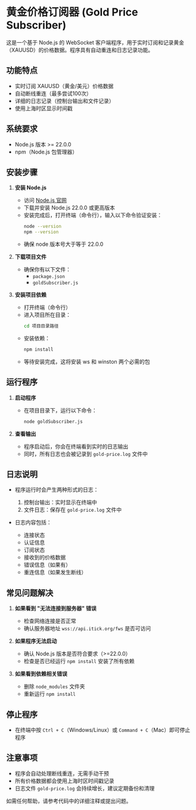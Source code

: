# 黄金价格订阅器 (Gold Price Subscriber)

这是一个基于 Node.js 的 WebSocket 客户端程序，用于实时订阅和记录黄金（XAUUSD）的价格数据。程序具有自动重连和日志记录功能。

## 功能特点

- 实时订阅 XAUUSD（黄金/美元）价格数据
- 自动断线重连（最多尝试100次）
- 详细的日志记录（控制台输出和文件记录）
- 使用上海时区显示时间戳

## 系统要求

- Node.js 版本 >= 22.0.0
- npm（Node.js 包管理器）

## 安装步骤

1. **安装 Node.js**
   - 访问 [Node.js 官网](https://nodejs.org/)
   - 下载并安装 Node.js 22.0.0 或更高版本
   - 安装完成后，打开终端（命令行），输入以下命令验证安装：
     ```bash
     node --version
     npm --version
     ```
   - 确保 node 版本号大于等于 22.0.0

2. **下载项目文件**
   - 确保你有以下文件：
     - `package.json`
     - `goldSubscriber.js`

3. **安装项目依赖**
   - 打开终端（命令行）
   - 进入项目所在目录：
     ```bash
     cd 项目目录路径
     ```
   - 安装依赖：
     ```bash
     npm install
     ```
   - 等待安装完成，这将安装 ws 和 winston 两个必需的包

## 运行程序

1. **启动程序**
   - 在项目目录下，运行以下命令：
     ```bash
     node goldSubscriber.js
     ```

2. **查看输出**
   - 程序启动后，你会在终端看到实时的日志输出
   - 同时，所有日志也会被记录到 `gold-price.log` 文件中

## 日志说明

- 程序运行时会产生两种形式的日志：
  1. 控制台输出：实时显示在终端中
  2. 文件日志：保存在 `gold-price.log` 文件中

- 日志内容包括：
  - 连接状态
  - 认证信息
  - 订阅状态
  - 接收到的价格数据
  - 错误信息（如果有）
  - 重连信息（如果发生断线）

## 常见问题解决

1. **如果看到 "无法连接到服务器" 错误**
   - 检查网络连接是否正常
   - 确认服务器地址 `wss://api.itick.org/fws` 是否可访问

2. **如果程序无法启动**
   - 确认 Node.js 版本是否符合要求（>=22.0.0）
   - 检查是否已经运行 `npm install` 安装了所有依赖

3. **如果看到依赖相关错误**
   - 删除 `node_modules` 文件夹
   - 重新运行 `npm install`

## 停止程序

- 在终端中按 `Ctrl + C`（Windows/Linux）或 `Command + C`（Mac）即可停止程序

## 注意事项

- 程序会自动处理断线重连，无需手动干预
- 所有价格数据都会使用上海时区时间戳记录
- 日志文件 `gold-price.log` 会持续增长，建议定期备份和清理

如需任何帮助，请参考代码中的详细注释或提出问题。
